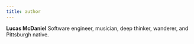 ```yaml
---
title: author
---
```


**Lucas McDaniel** Software engineer, musician, deep thinker, wanderer, and Pittsburgh native. 
